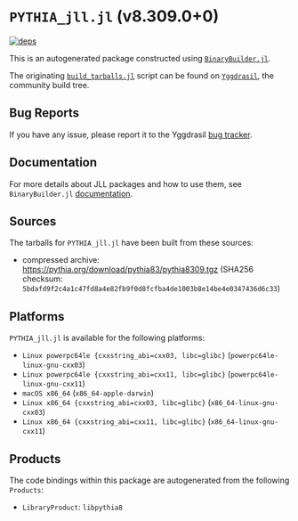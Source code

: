 # `PYTHIA_jll.jl` (v8.309.0+0)

[![deps](https://juliahub.com/docs/PYTHIA_jll/deps.svg)](https://juliahub.com/ui/Packages/PYTHIA_jll/sRcD6?page=2)

This is an autogenerated package constructed using [`BinaryBuilder.jl`](https://github.com/JuliaPackaging/BinaryBuilder.jl).

The originating [`build_tarballs.jl`](https://github.com/JuliaPackaging/Yggdrasil/blob/b9ccb56d344dce36292f78f32b78c889240c8b9b/P/PYTHIA/PYTHIA@v8/build_tarballs.jl) script can be found on [`Yggdrasil`](https://github.com/JuliaPackaging/Yggdrasil/), the community build tree.

## Bug Reports

If you have any issue, please report it to the Yggdrasil [bug tracker](https://github.com/JuliaPackaging/Yggdrasil/issues).

## Documentation

For more details about JLL packages and how to use them, see `BinaryBuilder.jl` [documentation](https://docs.binarybuilder.org/stable/jll/).

## Sources

The tarballs for `PYTHIA_jll.jl` have been built from these sources:

* compressed archive: https://pythia.org/download/pythia83/pythia8309.tgz (SHA256 checksum: `5bdafd9f2c4a1c47fd8a4e82fb9f0d8fcfba4de1003b8e14be4e0347436d6c33`)

## Platforms

`PYTHIA_jll.jl` is available for the following platforms:

* `Linux powerpc64le {cxxstring_abi=cxx03, libc=glibc}` (`powerpc64le-linux-gnu-cxx03`)
* `Linux powerpc64le {cxxstring_abi=cxx11, libc=glibc}` (`powerpc64le-linux-gnu-cxx11`)
* `macOS x86_64` (`x86_64-apple-darwin`)
* `Linux x86_64 {cxxstring_abi=cxx03, libc=glibc}` (`x86_64-linux-gnu-cxx03`)
* `Linux x86_64 {cxxstring_abi=cxx11, libc=glibc}` (`x86_64-linux-gnu-cxx11`)

## Products

The code bindings within this package are autogenerated from the following `Products`:

* `LibraryProduct`: `libpythia8`
